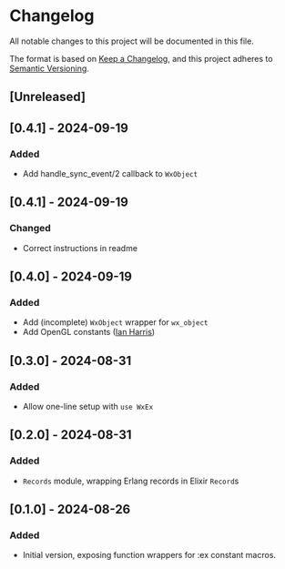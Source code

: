 # Changelog

All notable changes to this project will be documented in this file.

The format is based on [Keep a Changelog](https://keepachangelog.com/en/1.1.0/),
and this project adheres to [Semantic Versioning](https://semver.org/spec/v2.0.0.html).

## [Unreleased]

## [0.4.1] - 2024-09-19

### Added

- Add handle_sync_event/2 callback to `WxObject`

## [0.4.1] - 2024-09-19

### Changed

- Correct instructions in readme

## [0.4.0] - 2024-09-19

### Added

- Add (incomplete) `WxObject` wrapper for `wx_object`
- Add OpenGL constants ([Ian Harris](https://github.com/harrisi))

## [0.3.0] - 2024-08-31

### Added

- Allow one-line setup with `use WxEx`

## [0.2.0] - 2024-08-31

### Added

- `Records` module, wrapping Erlang records in Elixir `Record`s

## [0.1.0] - 2024-08-26

### Added

- Initial version, exposing function wrappers for :ex constant macros.
